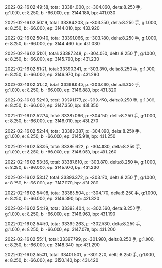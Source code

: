 2022-02-16 02:49:58, total: 33384.000, p: -304.060, delta:8.250 手, g:1.000, e: 8.250, b: -66.000, ep: 3144.180, bp: 431.030

2022-02-16 02:50:19, total: 33384.203, p: -303.350, delta:8.250 手, g:1.000, e: 8.250, b: -66.000, ep: 3144.010, bp: 430.920

2022-02-16 02:50:40, total: 33391.066, p: -303.780, delta:8.250 手, g:1.000, e: 8.250, b: -66.000, ep: 3144.460, bp: 431.030

2022-02-16 02:51:01, total: 33387.248, p: -304.050, delta:8.250 手, g:1.000, e: 8.250, b: -66.000, ep: 3145.790, bp: 431.230

2022-02-16 02:51:21, total: 33390.341, p: -303.350, delta:8.250 手, g:1.000, e: 8.250, b: -66.000, ep: 3146.970, bp: 431.290

2022-02-16 02:51:42, total: 33389.645, p: -303.680, delta:8.250 手, g:1.000, e: 8.250, b: -66.000, ep: 3146.880, bp: 431.320

2022-02-16 02:52:03, total: 33391.177, p: -303.450, delta:8.250 手, g:1.000, e: 8.250, b: -66.000, ep: 3147.350, bp: 431.350

2022-02-16 02:52:24, total: 33387.066, p: -304.150, delta:8.250 手, g:1.000, e: 8.250, b: -66.000, ep: 3146.010, bp: 431.270

2022-02-16 02:52:44, total: 33389.387, p: -304.090, delta:8.250 手, g:1.000, e: 8.250, b: -66.000, ep: 3145.910, bp: 431.250

2022-02-16 02:53:05, total: 33386.622, p: -304.030, delta:8.250 手, g:1.000, e: 8.250, b: -66.000, ep: 3146.050, bp: 431.260

2022-02-16 02:53:26, total: 33387.610, p: -303.870, delta:8.250 手, g:1.000, e: 8.250, b: -66.000, ep: 3145.970, bp: 431.230

2022-02-16 02:53:47, total: 33393.372, p: -303.170, delta:8.250 手, g:1.000, e: 8.250, b: -66.000, ep: 3147.070, bp: 431.280

2022-02-16 02:54:08, total: 33388.504, p: -304.170, delta:8.250 手, g:1.000, e: 8.250, b: -66.000, ep: 3146.390, bp: 431.320

2022-02-16 02:54:29, total: 33398.404, p: -302.560, delta:8.250 手, g:1.000, e: 8.250, b: -66.000, ep: 3146.960, bp: 431.190

2022-02-16 02:54:50, total: 33399.263, p: -302.530, delta:8.250 手, g:1.000, e: 8.250, b: -66.000, ep: 3147.070, bp: 431.200

2022-02-16 02:55:11, total: 33397.799, p: -301.980, delta:8.250 手, g:1.000, e: 8.250, b: -66.000, ep: 3148.340, bp: 431.290

2022-02-16 02:55:31, total: 33401.501, p: -301.220, delta:8.250 手, g:1.000, e: 8.250, b: -66.000, ep: 3150.140, bp: 431.420